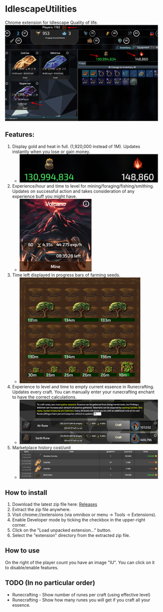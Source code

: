 # IdlescapeUtilities
 Chrome extension for Idlescape Quality of life.
 ![Overview](./fullscreen.png?raw=true "Overview")
## Features:
1. Display gold and heat in full. (1,920,000 instead of 1M). Updates instantly when you lose or gain money.
    * ![GoldHeatImage](./GoldHeat.PNG?raw=true "Gold and heat in full")
1. Experience/hour and time to level for mining/foraging/fishing/smithing. Updates on successful action and takes consideration of any experience buff you might have.
    * ![Mining Exp](./MiningExp.PNG?raw=true "Mining experience")
1. Time left displayed in progress bars of farming seeds. 
    * ![Farming](./farming.PNG?raw=true "Farming")
1. Experience to level and time to empty current essence in Runecrafting. Updates every craft. You can manually enter your runecrafting enchant to have the correct calculations.
    * ![Runecrafting](./Runecrafting.PNG?raw=true "Runecrafting")
1. Marketplace history cost/unit
    * ![Marketplace](./MarketplaceHistory.PNG?raw=true "Market")

## How to install
1. Download the latest zip file here: [Releases](https://github.com/IamCloud/IdlescapeUtilities/releases)
2. Extract the zip file anywhere.
3. Visit chrome://extensions (via omnibox or menu -> Tools -> Extensions).
4. Enable Developer mode by ticking the checkbox in the upper-right corner.
5. Click on the "Load unpacked extension..." button.
6. Select the "extension" directory from the extracted zip file.

## How to use
On the right of the player count you have an image "IU". You can click on it to disable/enable features.

## TODO (In no particular order)
* Runecrafting - Show number of runes per craft (using effective level)
* Runecrafting - Show how many runes you will get if you craft all your essence.
